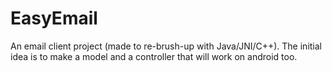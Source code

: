 # EasyEmail
An email client project (made to re-brush-up with Java/JNI/C++). The initial idea is to make a model and a controller that will work on android too.
